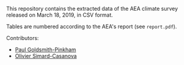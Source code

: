 This repository contains the extracted data of the AEA climate survey released on March 18, 2019, in CSV format.

Tables are numbered according to the AEA's report (see `report.pdf`).

Contributors:

- [Paul Goldsmith-Pinkham](https://paulgp.github.io)
- [Olivier Simard-Casanova](https://simardcasanova.net)
